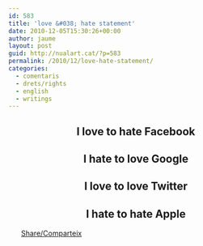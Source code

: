 ```yaml
---
id: 583
title: 'love &#038; hate statement'
date: 2010-12-05T15:30:26+00:00
author: jaume
layout: post
guid: http://nualart.cat/?p=583
permalink: /2010/12/love-hate-statement/
categories:
  - comentaris
  - drets/rights
  - english
  - writings
---
```

<div style="text-decoration: blink;">
  <h2 style="text-align: center;">
    <strong>I love to hate Facebook</strong>
  </h2>
  
  <h2 style="text-align: center;">
    <strong>I hate to love Google</strong>
  </h2>
  
  <h2 style="text-align: center;">
    <strong>I love to love Twitter</strong>
  </h2>
  
  <h2 style="text-align: center;">
    <strong>I hate to hate Apple </strong>
  </h2>
</div>

<div class="addtoany_share_save_container addtoany_content_bottom">
  <div class="a2a_kit a2a_kit_size_32 addtoany_list a2a_target" id="wpa2a_55">
    <a href="https://www.addtoany.com/share" onclick="_gaq.push(['_trackEvent', 'outbound-article', 'https://www.addtoany.com/share', 'Share/Comparteix']);" class="a2a_dd addtoany_share_save"  style="background:url(http://nualart.cat/wp-content/plugins/add-to-any/share_16_16.png) no-repeat scroll 4px 0px;padding:0 0 0 25px;display:inline-block;height:16px;vertical-align:middle"><span>Share/Comparteix</span></a>
  </div>
</div>